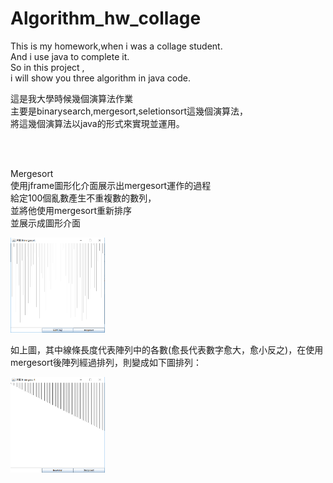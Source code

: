 # Algorithm_hw_collage
This is my homework,when i was a collage student. </br>
And i use java to complete it.</br>
So in this project ,</br>
i will show you three algorithm in java code.</br>

這是我大學時候幾個演算法作業</br>
主要是binarysearch,mergesort,seletionsort這幾個演算法，</br>
將這幾個演算法以java的形式來實現並運用。</br>

</br>
</br>

Mergesort</br>
使用jframe圖形化介面展示出mergesort運作的過程</br>
給定100個亂數產生不重複數的數列，</br>
並將他使用mergesort重新排序</br>
並展示成圖形介面</br>

<img src="https://github.com/KuanChunChen/Algorithm_hw_collage/blob/master/mergesort_1.png" width="30%" height="30%">

如上圖，其中線條長度代表陣列中的各數(愈長代表數字愈大，愈小反之)，在使用mergesort後陣列經過排列，則變成如下圖排列：

<img src="https://github.com/KuanChunChen/Algorithm_hw_collage/blob/master/mergesort_3.png" width="30%" height="30%">
 
